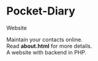 # Pocket-Diary
Website

Maintain your contacts online.  
Read **about.html** for more details.  
A website with backend in PHP.  
